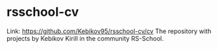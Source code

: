 # rsschool-cv
Link: https://github.com/Kebikov95/rsschool-cv/cv
The repository with projects by Kebikov Kirill in the community RS-School.
